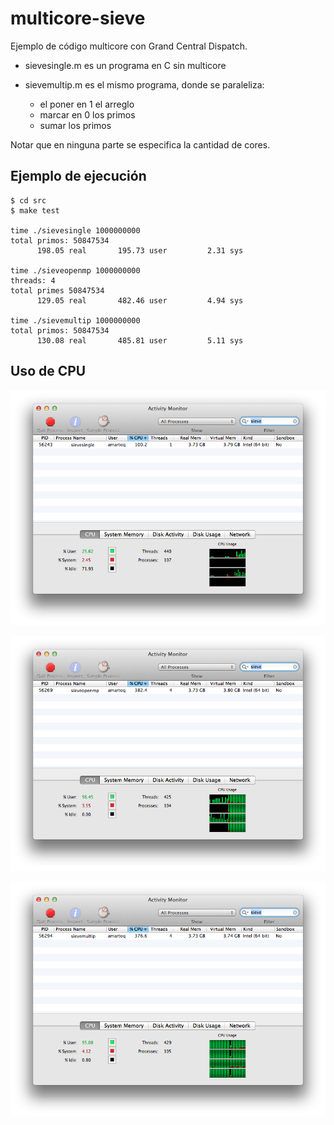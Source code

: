 multicore-sieve
===============

Ejemplo de código multicore con Grand Central Dispatch.

* sievesingle.m es un programa en C sin multicore

* sievemultip.m es el mismo programa, donde se paraleliza:
    * el poner en 1 el arreglo
    * marcar en 0 los primos
    * sumar los primos 

Notar que en ninguna parte se especifica la cantidad de cores.

Ejemplo de ejecución
--------------------

    $ cd src
    $ make test
    
    time ./sievesingle 1000000000
    total primos: 50847534
          198.05 real       195.73 user         2.31 sys
    
    time ./sieveopenmp 1000000000
    threads: 4
    total primes 50847534
          129.05 real       482.46 user         4.94 sys
    
    time ./sievemultip 1000000000
    total primos: 50847534
          130.08 real       485.81 user         5.11 sys


Uso de CPU
----------

![](http://github.com/aldrinmartoq/multicore-sieve/raw/master/results/sievesingle.png)

![](http://github.com/aldrinmartoq/multicore-sieve/raw/master/results/sieveopenmp.png)

![](http://github.com/aldrinmartoq/multicore-sieve/raw/master/results/sievemultip.png)
